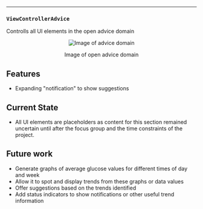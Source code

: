 ---

### `ViewControllerAdvice`
Controlls all UI elements in the open advice domain

<p align="center">
<img src="https://raw.githubusercontent.com/danwells96/ARISES/master/DocFiles/img/advicedomain.png" alt="Image of advice domain"/>
</p>
<p align="center">
Image of open advice domain
</p>


## Features
* Expanding "notification" to show suggestions

## Current State
* All UI elements are placeholders as content for this section remained uncertain until after the focus group and the time constraints of the project. 

## Future work
* Generate graphs of average glucose values for different times of day  and week
* Allow it to spot  and display trends from these graphs or data values
* Offer suggestions based on the trends identified
* Add status indicators to show notifications or other useful trend information
